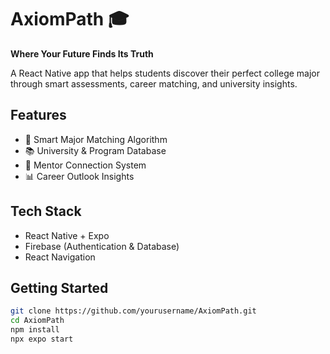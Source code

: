 # AxiomPath 🎓

**Where Your Future Finds Its Truth**

A React Native app that helps students discover their perfect college major through smart assessments, career matching, and university insights.

## Features
- 🎯 Smart Major Matching Algorithm
- 📚 University & Program Database  
- 👥 Mentor Connection System
- 📊 Career Outlook Insights

## Tech Stack
- React Native + Expo
- Firebase (Authentication & Database)
- React Navigation

## Getting Started

```bash
git clone https://github.com/yourusername/AxiomPath.git
cd AxiomPath
npm install
npx expo start
